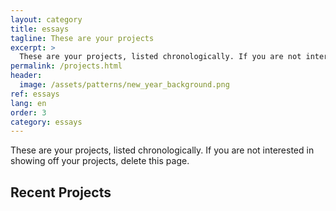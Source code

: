 ```yaml
---
layout: category
title: essays
tagline: These are your projects
excerpt: >
  These are your projects, listed chronologically. If you are not interested in showing off your projects, delete this page.
permalink: /projects.html
header:
  image: /assets/patterns/new_year_background.png
ref: essays
lang: en
order: 3
category: essays
---
```


These are your projects, listed chronologically. If you are not interested in showing off your projects, delete this page.

<h2>Recent Projects</h2>
<div>&nbsp;</div>

